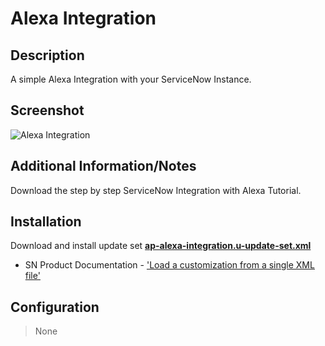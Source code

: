 # Alexa Integration

## Description

A simple Alexa Integration with your ServiceNow Instance.

## Screenshot

![Alexa Integration](https://raw.githubusercontent.com/platform-experience/api-integration-library/feature/ap-alexa-integration/src/ap-alexa-integration/images/ap-alexa-integration.png)

## Additional Information/Notes

Download the step by step ServiceNow Integration with Alexa Tutorial.

## Installation

Download and install update set **[ap-alexa-integration.u-update-set.xml](https://github.com/platform-experience/api-integration-library/blob/feature/src/ap-alexa-integration/ap-alexa-integration.u-update-set.xml)**

* SN Product Documentation - ['Load a customization from a single XML file'](https://docs.servicenow.com/bundle/kingston-application-development/page/build/system-update-sets/task/t_SaveAnUpdateSetAsAnXMLFile.html)

## Configuration

> None
